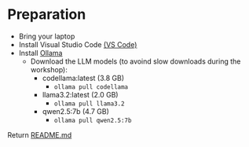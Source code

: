 # Preparation
* Bring your laptop
* Install Visual Studio Code [(VS Code)](https://code.visualstudio.com/download)
* Install [Ollama](https://ollama.com/download)
    * Download the LLM models (to avoind slow downloads during the workshop):
        * codellama:latest (3.8 GB)
            * `ollama pull codellama`
        * llama3.2:latest (2.0 GB)
            * `ollama pull llama3.2`
        * qwen2.5:7b (4.7 GB)
            * `ollama pull qwen2.5:7b`


Return [README.md](../README.md)
